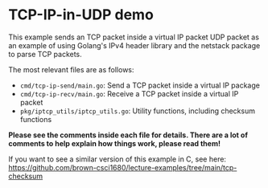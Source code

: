 # TCP-IP-in-UDP demo

This example sends an TCP packet inside a virtual IP packet UDP packet
as an example of using Golang's IPv4 header library and the netstack
package to parse TCP packets.  

The most relevant files are as follows:
 - `cmd/tcp-ip-send/main.go`:  Send a TCP packet inside a virtual IP package
 - `cmd/tcp-ip-recv/main.go`:  Receive a TCP packet inside a virtual
   IP packet
 - `pkg/iptcp_utils/iptcp_utils.go`:  Utility functions, including
   checksum functions
 
**Please see the comments inside each file for details.  There are a
   lot of comments to help explain how things work, please read them!**  

If you want to see a similar version of this example in C, see here:
https://github.com/brown-csci1680/lecture-examples/tree/main/tcp-checksum
